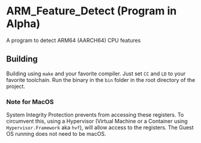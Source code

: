 # ARM_Feature_Detect (Program in Alpha)

A program to detect ARM64 (AARCH64) CPU features

## Building

Building using `make` and your favorite compiler. Just set `CC` and `LD` to your favorite toolchain. Run the binary in the `bin` folder in the root directory of the project.

### Note for MacOS

System Integrity Protection prevents from accessing these registers. To circumvent this, using a Hypervisor (Virtual Machine or a Container using `Hypervisor.Framework` aka `hvf`), will allow access to the registers. The Guest OS running does not need to be macOS.
